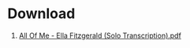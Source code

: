 # Download


1. [All Of Me - Ella Fitzgerald (Solo Transcription).pdf](https://github.com/piotrpersona/sheetmusic/raw/main/pdf/All%20Of%20Me%20-%20Ella%20Fitzgerald%20%28Solo%20Transcription%29.pdf)
